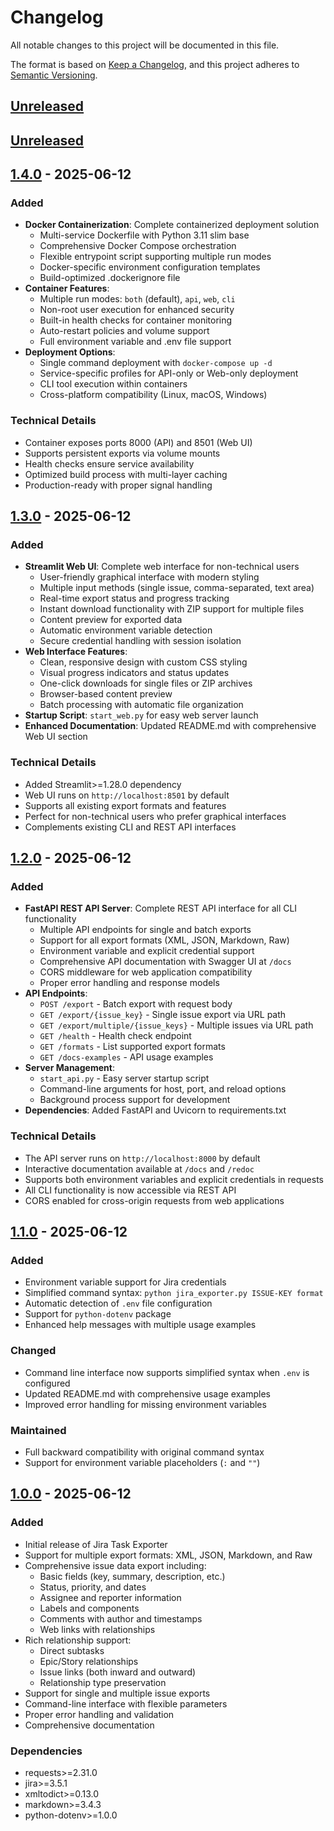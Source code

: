 # Changelog

All notable changes to this project will be documented in this file.

The format is based on [Keep a Changelog](https://keepachangelog.com/en/1.0.0/),
and this project adheres to [Semantic Versioning](https://semver.org/spec/v2.0.0.html).

## [Unreleased]

## [Unreleased]

## [1.4.0] - 2025-06-12

### Added

- **Docker Containerization**: Complete containerized deployment solution
  - Multi-service Dockerfile with Python 3.11 slim base
  - Comprehensive Docker Compose orchestration
  - Flexible entrypoint script supporting multiple run modes
  - Docker-specific environment configuration templates
  - Build-optimized .dockerignore file
- **Container Features**:
  - Multiple run modes: `both` (default), `api`, `web`, `cli`
  - Non-root user execution for enhanced security
  - Built-in health checks for container monitoring
  - Auto-restart policies and volume support
  - Full environment variable and .env file support
- **Deployment Options**:
  - Single command deployment with `docker-compose up -d`
  - Service-specific profiles for API-only or Web-only deployment
  - CLI tool execution within containers
  - Cross-platform compatibility (Linux, macOS, Windows)

### Technical Details

- Container exposes ports 8000 (API) and 8501 (Web UI)
- Supports persistent exports via volume mounts
- Health checks ensure service availability
- Optimized build process with multi-layer caching
- Production-ready with proper signal handling

## [1.3.0] - 2025-06-12

### Added

- **Streamlit Web UI**: Complete web interface for non-technical users
  - User-friendly graphical interface with modern styling
  - Multiple input methods (single issue, comma-separated, text area)
  - Real-time export status and progress tracking
  - Instant download functionality with ZIP support for multiple files
  - Content preview for exported data
  - Automatic environment variable detection
  - Secure credential handling with session isolation
- **Web Interface Features**:
  - Clean, responsive design with custom CSS styling
  - Visual progress indicators and status updates
  - One-click downloads for single files or ZIP archives
  - Browser-based content preview
  - Batch processing with automatic file organization
- **Startup Script**: `start_web.py` for easy web server launch
- **Enhanced Documentation**: Updated README.md with comprehensive Web UI section

### Technical Details

- Added Streamlit>=1.28.0 dependency
- Web UI runs on `http://localhost:8501` by default
- Supports all existing export formats and features
- Perfect for non-technical users who prefer graphical interfaces
- Complements existing CLI and REST API interfaces

## [1.2.0] - 2025-06-12

### Added

- **FastAPI REST API Server**: Complete REST API interface for all CLI functionality
  - Multiple API endpoints for single and batch exports
  - Support for all export formats (XML, JSON, Markdown, Raw)
  - Environment variable and explicit credential support
  - Comprehensive API documentation with Swagger UI at `/docs`
  - CORS middleware for web application compatibility
  - Proper error handling and response models
- **API Endpoints**:
  - `POST /export` - Batch export with request body
  - `GET /export/{issue_key}` - Single issue export via URL path
  - `GET /export/multiple/{issue_keys}` - Multiple issues via URL path
  - `GET /health` - Health check endpoint
  - `GET /formats` - List supported export formats
  - `GET /docs-examples` - API usage examples
- **Server Management**:
  - `start_api.py` - Easy server startup script
  - Command-line arguments for host, port, and reload options
  - Background process support for development
- **Dependencies**: Added FastAPI and Uvicorn to requirements.txt

### Technical Details

- The API server runs on `http://localhost:8000` by default
- Interactive documentation available at `/docs` and `/redoc`
- Supports both environment variables and explicit credentials in requests
- All CLI functionality is now accessible via REST API
- CORS enabled for cross-origin requests from web applications

## [1.1.0] - 2025-06-12

### Added

- Environment variable support for Jira credentials
- Simplified command syntax: `python jira_exporter.py ISSUE-KEY format`
- Automatic detection of `.env` file configuration
- Support for `python-dotenv` package
- Enhanced help messages with multiple usage examples

### Changed

- Command line interface now supports simplified syntax when `.env` is configured
- Updated README.md with comprehensive usage examples
- Improved error handling for missing environment variables

### Maintained

- Full backward compatibility with original command syntax
- Support for environment variable placeholders (`:` and `""`)

## [1.0.0] - 2025-06-12

### Added

- Initial release of Jira Task Exporter
- Support for multiple export formats: XML, JSON, Markdown, and Raw
- Comprehensive issue data export including:
  - Basic fields (key, summary, description, etc.)
  - Status, priority, and dates
  - Assignee and reporter information
  - Labels and components
  - Comments with author and timestamps
  - Web links with relationships
- Rich relationship support:
  - Direct subtasks
  - Epic/Story relationships
  - Issue links (both inward and outward)
  - Relationship type preservation
- Support for single and multiple issue exports
- Command-line interface with flexible parameters
- Proper error handling and validation
- Comprehensive documentation

### Dependencies

- requests>=2.31.0
- jira>=3.5.1
- xmltodict>=0.13.0
- markdown>=3.4.3
- python-dotenv>=1.0.0

[Unreleased]: https://github.com/kpapap/jira-tasks-export/compare/v1.1.0...HEAD
[1.4.0]: https://github.com/kpapap/jira-tasks-export/compare/v1.3.0...v1.4.0
[1.3.0]: https://github.com/kpapap/jira-tasks-export/compare/v1.2.0...v1.3.0
[1.2.0]: https://github.com/kpapap/jira-tasks-export/compare/v1.1.0...v1.2.0
[1.1.0]: https://github.com/kpapap/jira-tasks-export/compare/v1.0.0...v1.1.0
[1.0.0]: https://github.com/kpapap/jira-tasks-export/releases/tag/v1.0.0
